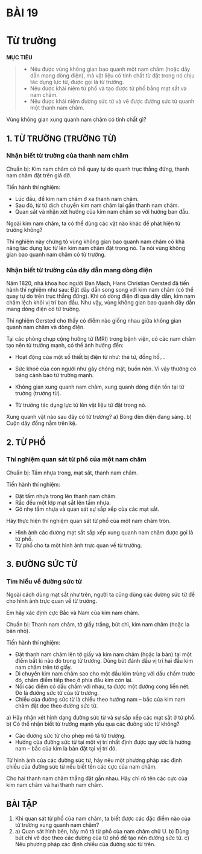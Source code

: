 # BÀI 19

# Từ trường

**MỤC TIÊU**
> - Nêu được vùng không gian bao quanh một nam châm (hoặc dây dẫn mang dòng điện), mà vật liệu có tính chất từ đặt trong nó chịu tác dụng lực từ, được gọi là từ trường.
> - Nêu được khái niệm từ phổ và tạo được từ phổ bằng mạt sắt và nam châm.
> - Nêu được khái niệm đường sức từ và vẽ được đường sức từ quanh một thanh nam châm.

Vùng không gian xung quanh nam châm có tính chất gì?

## 1. TỪ TRƯỜNG (TRƯỜNG TỪ)

### Nhận biết từ trường của thanh nam châm

Chuẩn bị: Kim nam châm có thể quay tự do quanh trục thẳng đứng, thanh nam châm đặt trên giá đỡ.

Tiến hành thí nghiệm:
- Lúc đầu, để kim nam châm ở xa thanh nam châm.
- Sau đó, từ từ dịch chuyển kim nam châm lại gần thanh nam châm.
- Quan sát và nhận xét hướng của kim nam châm so với hướng ban đầu.

Ngoài kim nam châm, ta có thể dùng các vật nào khác để phát hiện từ trường không?

Thí nghiệm này chứng tỏ vùng không gian bao quanh nam châm có khả năng tác dụng lực từ lên kim nam châm đặt trong nó. Ta nói vùng không gian bao quanh nam châm có từ trường.

### Nhận biết từ trường của dây dẫn mang dòng điện

Năm 1820, nhà khoa học người Đan Mạch, Hans Christian Oersted đã tiến hành thí nghiệm như sau:
Đặt dây dẫn song song với kim nam châm (có thể quay tự do trên trục thẳng đứng). Khi có dòng điện đi qua dây dẫn, kim nam châm lệch khỏi vị trí ban đầu. Như vậy, vùng không gian bao quanh dây dẫn mang dòng điện có từ trường.

Thí nghiệm Oersted cho thấy có điểm nào giống nhau giữa không gian quanh nam châm và dòng điện.

Tại các phòng chụp cộng hưởng từ (MRI) trong bệnh viện, có các nam châm tạo nên từ trường mạnh, có thể ảnh hưởng đến:
- Hoạt động của một số thiết bị điện tử như: thẻ từ, đồng hồ,...
- Sức khoẻ của con người như gây chóng mặt, buồn nôn.
Vì vậy thường có bảng cảnh báo từ trường mạnh.

- Không gian xung quanh nam châm, xung quanh dòng điện tồn tại từ trường (trường từ).
- Từ trường tác dụng lực từ lên vật liệu từ đặt trong nó.

Xung quanh vật nào sau đây có từ trường?
a) Bóng đèn điện đang sáng.
b) Cuộn dây đồng nằm trên kệ.

## 2. TỪ PHỔ

### Thí nghiệm quan sát từ phổ của một nam châm

Chuẩn bị: Tấm nhựa trong, mạt sắt, thanh nam châm.

Tiến hành thí nghiệm:
- Đặt tấm nhựa trong lên thanh nam châm.
- Rắc đều một lớp mạt sắt lên tấm nhựa.
- Gõ nhẹ tấm nhựa và quan sát sự sắp xếp của các mạt sắt.

Hãy thực hiện thí nghiệm quan sát từ phổ của một nam châm tròn.

- Hình ảnh các đường mạt sắt sắp xếp xung quanh nam châm được gọi là từ phổ.
- Từ phổ cho ta một hình ảnh trực quan về từ trường.

## 3. ĐƯỜNG SỨC TỪ

### Tìm hiểu về đường sức từ

Ngoài cách dùng mạt sắt như trên, người ta cũng dùng các đường sức từ để cho hình ảnh trực quan về từ trường.

Em hãy xác định cực Bắc và Nam của kim nam châm.

Chuẩn bị: Thanh nam châm, tờ giấy trắng, bút chì, kim nam châm (hoặc la bàn nhỏ).

Tiến hành thí nghiệm:
- Đặt thanh nam châm lên tờ giấy và kim nam châm (hoặc la bàn) tại một điểm bất kì nào đó trong từ trường. Dùng bút đánh dấu vị trí hai đầu kim nam châm trên tờ giấy.
- Di chuyển kim nam châm sao cho một đầu kim trùng với dấu chấm trước đó, chấm điểm tiếp theo ở phía đầu kim còn lại.
- Nối các điểm có dấu chấm với nhau, ta được một đường cong liền nét. Đó là đường sức từ của từ trường.
- Chiều của đường sức từ là chiều theo hướng nam – bắc của kim nam châm đặt dọc theo đường sức từ.

a) Hãy nhận xét hình dạng đường sức từ và sự sắp xếp các mạt sắt ở từ phổ.
b) Có thể nhận biết từ trường mạnh yếu qua các đường sức từ không?

- Các đường sức từ cho phép mô tả từ trường.
- Hướng của đường sức từ tại một vị trí nhất định được quy ước là hướng nam – bắc của kim la bàn đặt tại vị trí đó.

Từ hình ảnh của các đường sức từ, hãy nêu một phương pháp xác định chiều của đường sức từ nếu biết tên các cực của nam châm.

Cho hai thanh nam châm thẳng đặt gần nhau. Hãy chỉ rõ tên các cực của kim nam châm và hai thanh nam châm.

## BÀI TẬP

1. Khi quan sát từ phổ của nam châm, ta biết được các đặc điểm nào của từ trường xung quanh nam châm?
2. a) Quan sát hình bên, hãy mô tả từ phổ của nam châm chữ U.
   b) Dùng bút chì vẽ dọc theo các đường của từ phổ để tạo nên đường sức từ.
   c) Nêu phương pháp xác định chiều của đường sức từ trên.
